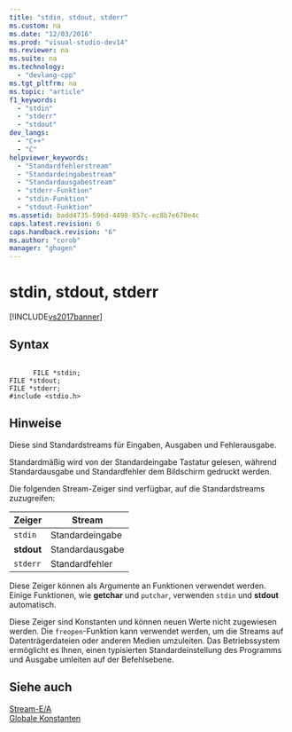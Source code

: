 ```yaml
---
title: "stdin, stdout, stderr"
ms.custom: na
ms.date: "12/03/2016"
ms.prod: "visual-studio-dev14"
ms.reviewer: na
ms.suite: na
ms.technology: 
  - "devlang-cpp"
ms.tgt_pltfrm: na
ms.topic: "article"
f1_keywords: 
  - "stdin"
  - "stderr"
  - "stdout"
dev_langs: 
  - "C++"
  - "C"
helpviewer_keywords: 
  - "Standardfehlerstream"
  - "Standardeingabestream"
  - "Standardausgabestream"
  - "stderr-Funktion"
  - "stdin-Funktion"
  - "stdout-Funktion"
ms.assetid: badd4735-596d-4498-857c-ec8b7e670e4c
caps.latest.revision: 6
caps.handback.revision: "6"
ms.author: "corob"
manager: "ghogen"
---
```

# stdin, stdout, stderr
[!INCLUDE[vs2017banner](../assembler/inline/includes/vs2017banner.md)]

## Syntax  
  
```  
  
      FILE *stdin;   
FILE *stdout;   
FILE *stderr;   
#include <stdio.h>  
```  
  
## Hinweise  
 Diese sind Standardstreams für Eingaben, Ausgaben und Fehlerausgabe.  
  
 Standardmäßig wird von der Standardeingabe Tastatur gelesen, während Standardausgabe und Standardfehler dem Bildschirm gedruckt werden.  
  
 Die folgenden Stream\-Zeiger sind verfügbar, auf die Standardstreams zuzugreifen:  
  
|Zeiger|Stream|  
|------------|------------|  
|`stdin`|Standardeingabe|  
|**stdout**|Standardausgabe|  
|`stderr`|Standardfehler|  
  
 Diese Zeiger können als Argumente an Funktionen verwendet werden.  Einige Funktionen, wie **getchar** und `putchar`, verwenden `stdin` und **stdout** automatisch.  
  
 Diese Zeiger sind Konstanten und können neuen Werte nicht zugewiesen werden.  Die `freopen`\-Funktion kann verwendet werden, um die Streams auf Datenträgerdateien oder anderen Medien umzuleiten.  Das Betriebssystem ermöglicht es Ihnen, einen typisierten Standardeinstellung des Programms und Ausgabe umleiten auf der Befehlsebene.  
  
## Siehe auch  
 [Stream\-E\/A](../c-runtime-library/stream-i-o.md)   
 [Globale Konstanten](../c-runtime-library/global-constants.md)
